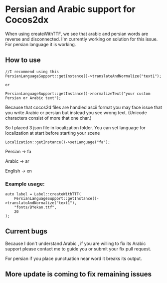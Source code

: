 # Persian and Arabic support for Cocos2dx

When using createWithTTF, we see that arabic and persian words are reverse and disconnected. 
I'm currently working on solution for this issue. For persian language it is working. 

## How to use

```
//I recommend using this 
PersianLanguageSupport::getInstance()->translateAndNormalize("text1");

or 

PersianLanguageSupport::getInstance()->normalizeText("your custom Persian or Arabic text");
```

Because that cocos2d files are handled ascii format you may face issue that you write Arabic or persian but instead you see wrong text. (Unicode characters consist of more that one char.)

So I placed 3 json file in localization folder. You can set language for localization at start before starting your scene

```
Localization::getInstance()->setLanguage("fa");
```

Persian -> fa

Arabic -> ar

English -> en

### Example usage:
```
auto label = Label::createWithTTF(
    PersianLanguageSupport::getInstance()->translateAndNormalize("text1"), 
    "fonts/BYekan.ttf", 
    20
);
```

## Current bugs

Because I don't understand Arabic , if you are willing to fix its Arabic support please contact me to guide you or submit your fix pull request. 

For persian if you place punctuation near word it breaks its output.

## More update is coming to fix remaining issues